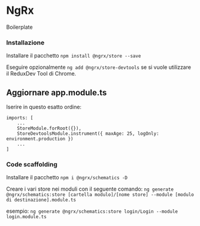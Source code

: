 # NgRx

Boilerplate

### Installazione

Installare il pacchetto `npm install @ngrx/store --save`

Eseguire opzionalmente `ng add @ngrx/store-devtools` se si vuole utilizzare il ReduxDev Tool di Chrome.

## Aggiornare app.module.ts
Iserire in questo esatto ordine:

    imports: [
        ...
        StoreModule.forRoot({}),
        StoreDevtoolsModule.instrument({ maxAge: 25, logOnly: environment.production })
        ...
    ]

### Code scaffolding

Installare il pacchetto `npm i @ngrx/schematics -D`

Creare i vari store nei moduli con il seguente comando:
`ng generate @ngrx/schematics:store [cartella modulo]/[nome store] --module [modulo di destinazione].module.ts`

esempio: `ng generate @ngrx/schematics:store login/Login --module login.module.ts`
